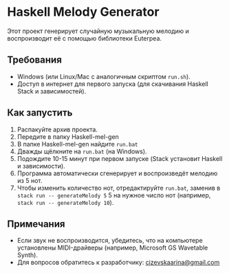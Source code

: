 # Haskell Melody Generator

Этот проект генерирует случайную музыкальную мелодию и воспроизводит её с помощью библиотеки Euterpea.

## Требования

- Windows (или Linux/Mac с аналогичным скриптом `run.sh`).
- Доступ в интернет для первого запуска (для скачивания Haskell Stack и зависимостей).

## Как запустить

1. Распакуйте архив проекта.
2. Передите в папку Haskell-mel-gen
3. В папке Haskell-mel-gen найдите `run.bat`
4. Дважды щёлкните на `run.bat` (на Windows).
5. Подождите 10-15 минут при первом запуске (Stack установит Haskell и зависимости).
6. Программа автоматически сгенерирует и воспроизведёт мелодию из 5 нот.
7. Чтобы изменить количество нот, отредактируйте `run.bat`, заменив в `stack run -- generateMelody 5` 5 на нужное число нот (например, `stack run -- generateMelody 10`).

## Примечания

- Если звук не воспроизводится, убедитесь, что на компьютере установлены MIDI-драйверы (например, Microsoft GS Wavetable Synth).
- Для вопросов обратитесь к разработчику: cizevskaarina@gmail.com
